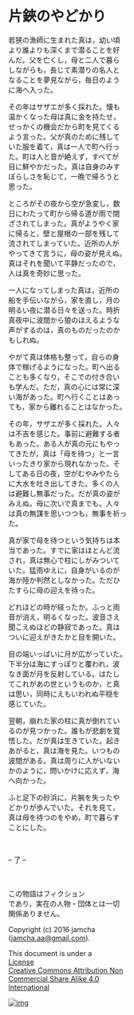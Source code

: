 # 片鋏のやどかり

若狭の漁師に生まれた真は，幼い頃  
より誰よりも深くまで潜ることを好  
んだ。父を亡くし，母と二人で暮ら  
しながらも，長じて素潜りの名人と  
なることを夢見ながら，毎日のよう  
に海へ入った。  

その年はサザエが多く採れた。懐も  
温かくなった母は真に金を持たせ，  
せっかくの機会だから町を見てくる  
よう言った。父が真のために残して  
いた服を着て，真は一人で町へ行っ  
た。町は人と音が絶えず，すべてが  
目に鮮やかだった。真は自身のみす  
ぼらしさを恥じて，一晩で帰ろうと  
思った。  

ところがその夜から空が急変し，数  
日にわたって町から帰る道が雨で閉  
ざされてしまった。真がようやく家  
に帰ると，壁と屋根の一部を残して  
流されてしまっていた。近所の人が  
やってきて言うに，母の姿が見えぬ。  
真はそれを聞いて平静だったので，  
人は真を奇妙に思った。  

一人になってしまった真は，近所の  
船を手伝いながら，家を直し，月の  
明るい夜に潜る日々を送った。時折  
真夜中に波間から狼のほえるような  
声がするのは，真のものだったのか  
もしれぬ。  

やがて真は体格も整って，自らの身  
体で稼げるようになった。町へ出る  
ことも多くなり，そこでの付き合い  
も学んだ。ただ，真の心には常に深  
い海があった。町へ行くことはあっ  
ても，家から離れることはなかった。  

その年，サザエが多く採れた。人々  
は不吉を感じた。事前に避難する者  
もあった。ある人が真の元にもやっ  
てきたが，真は「母を待つ」と一言  
いったきり家から現れなかった。そ  
してある日の夜，空がむやみやたら  
に大水を吐き出してきた。多くの人  
は避難し無事だった。だが真の姿が  
みえぬ。母に次いで真までも。人々  
は真の無謀を思いつつも，無事を祈っ  
た。  

真が家で母を待つという気持ちは本  
当であった。すでに家はほとんど流  
され，真は無心で柱にしがみついて  
いた。猛雨ゆえに，自身がいるのが  
海か陸か判然としなかった。ただひ  
たすらに母の迎えを待った。  

どれほどの時が経ったか。ふっと雨  
音が消え，明るくなった。波音さえ  
聞こえぬほどの静寂であった。真は  
ついに迎えがきたかと目を開いた。  

目の端いっぱいに月が広がっていた。  
下半分は海にすっぽりと覆われ，波  
なき面が月を反射している。はたし  
てこれがあの世というものか，と真  
は思い，同時にえもいわれぬ平穏を  
感じていた。  

翌朝，崩れた家の柱に真が倒れてい  
るのが見つかった。誰もが悲劇を覚  
悟した。だが真は生きていた。起き  
あがると，真は海を見た。いつもの  
波間がある。真は周りに人がいない  
かのように，問いかけに応えず，海  
へ向かった。  

ふと足下の砂浜に，片腕を失ったや  
どかりが歩んでいた。それを見て，  
真は母を待つのをやめ，町で暮らす  
ことにした。  

<br>  

&#x2013; 了 &#x2013;  

<br> <br>この物語はフィクション  
であり，実在の人物・団体とは一切  
関係ありません。  

Copyright (c) 2016 jamcha  
(jamcha.aa@gmail.com).  

This document is under a  
[License  
Creative Commons Attribution Non  
Commercial Share Alike 4.0  
International](http://creativecommons.org/licenses/by-nc-sa/4.0/deed)  

[![img](http://i.creativecommons.org/l/by-nc-sa/3.0/80x15.png)](http://creativecommons.org/licenses/by-nc-sa/4.0/deed)